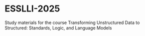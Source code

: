 # ESSLLI-2025
Study materials for the course Transforming Unstructured Data to Structured: Standards, Logic, and Language Models
